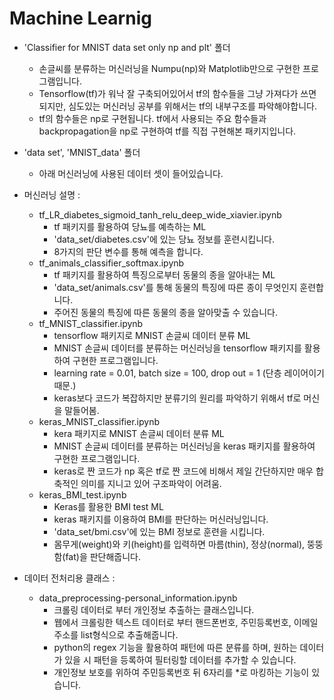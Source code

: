 # Machine Learnig


- 'Classifier for MNIST data set only np and plt' 폴더
  - 손글씨를 분류하는 머신러닝을 Numpu(np)와 Matplotlib만으로 구현한 프로그램입니다.
  - Tensorflow(tf)가 워낙 잘 구축되어있어서 tf의 함수들을 그냥 가져다가 쓰면 되지만, 심도있는 머신러닝 공부를 위해서는 tf의 내부구조를 파악해야합니다.
  - tf의 함수들은 np로 구현됩니다. tf에서 사용되는 주요 함수들과 backpropagation을 np로 구현하여 tf를 직접 구현해본 패키지입니다.

- 'data set', 'MNIST_data' 폴더
   - 아래 머신러닝에 사용된 데이터 셋이 들어있습니다.

- 머신러닝 설명 : 
  - tf_LR_diabetes_sigmoid_tanh_relu_deep_wide_xiavier.ipynb  
    - tf 패키지를 활용하여 당뇨를 예측하는 ML
    - 'data_set/diabetes.csv'에 있는 당뇨 정보를 훈련시킵니다.
    - 8가지의 판단 변수를 통해 예측을 합니다.
  - tf_animals_classifier_softmax.ipynb
    - tf 패키지를 활용하여 특징으로부터 동물의 종을 알아내는 ML
    - 'data_set/animals.csv'를 통해 동물의 특징에 따른 종이 무엇인지 훈련합니다.
    - 주어진 동물의 특징에 따른 동물의 종을 알아맞출 수 있습니다.
  - tf_MNIST_classifier.ipynb
    - tensorflow 패키지로 MNIST 손글씨 데이터 분류 ML
    - MNIST 손글씨 데이터를 분류하는 머신러닝을 tensorflow 패키지를 활용하여 구현한 프로그램입니다.
    - learning rate = 0.01, batch size = 100, drop out = 1 (단층 레이어이기때문.)
    - keras보다 코드가 복잡하지만 분류기의 원리를 파악하기 위해서 tf로 머신을 말들어봄.
  - keras_MNIST_classifier.ipynb
    - kera 패키지로 MNIST 손글씨 데이터 분류 ML
    - MNIST 손글씨 데이터를 분류하는 머신러닝을 keras 패키지를 활용하여 구현한 프로그램입니다.
    - keras로 짠 코드가 np 혹은 tf로 짠 코드에 비해서 제일 간단하지만 매우 합축적인 의미를 지니고 있어 구조파악이 어려움.
  - keras_BMI_test.ipynb
    - Keras를 활용한 BMI test ML
    - keras 패키지를 이용하여 BMI를 판단하는 머신러닝입니다.
    - 'data_set/bmi.csv'에 있는 BMI 정보로 훈련을 시킵니다.
    - 몸무게(weight)와 키(height)를 입력하면 마름(thin), 정상(normal), 뚱뚱함(fat)을 판단해줍니다.
- 데이터 전처리용 클래스 :
  - data_preprocessing-personal_information.ipynb
    - 크롤링 데이터로 부터 개인정보 추출하는 클래스입니다.
    - 웹에서 크롤링한 텍스트 데이터로 부터 핸드폰번호, 주민등록번호, 이메일 주소를 list형식으로 추출해줍니다.
    - python의 regex 기능을 활용하여 패턴에 따른 분류를 하며, 원하는 데이터가 있을 시 패턴을 등록하여 필터링할 데이터를 추가할 수 있습니다.
    - 개인정보 보호를 위하여 주민등록번호 뒤 6자리를 *로 마킹하는 기능이 있습니다.
  

